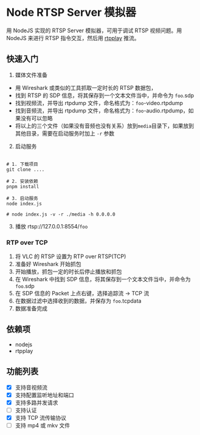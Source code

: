 # Node RTSP Server 模拟器

用 NodeJS 实现的 RTSP Server 模拟器，可用于调试 RTSP 视频问题。用 NodeJS 来进行 RTSP 指令交互，然后用 [rtpplay](https://github.com/irtlab/rtptools) 推流。

## 快速入门

1. 媒体文件准备

- 用 Wireshark 或类似的工具抓取一定时长的 RTSP 数据包，
- 找到 RTSP 的 SDP 信息，将其保存到一个文本文件当中，并命令为 `foo`.sdp
- 找到视频流，并导出 rtpdump 文件，命名格式为：`foo`-video.rtpdump
- 找到音频流，并导出 rtpdump 文件，命名格式为：`foo`-audio.rtpdump，如果没有可以忽略
- 将以上的三个文件（如果没有音频也没有关系）放到`media`目录下，如果放到其他目录，需要在启动服务时加上 `-r` 参数

2. 启动服务

```shell

# 1. 下载项目
git clone ....

# 2. 安装依赖
pnpm install

# 3. 启动服务
node index.js

# node index.js -v -r ./media -h 0.0.0.0
```

3. 播放 rtsp://127.0.0.1:8554/`foo`

### RTP over TCP

1. 将 VLC 的 RTSP 设置为 RTP over RTSP(TCP)
2. 准备好 Wireshark 开始抓包
3. 开始播放，抓包一定的时长后停止播放和抓包
4. 在 Wireshark 中找到 SDP 信息，将其保存到一个文本文件当中，并命令为 `foo`.sdp
5. 在 SDP 信息的 Packet 上点右键，选择追踪流 -> TCP 流
6. 在数据过滤中选择收到的数据，并保存为 `foo`.tcpdata
7. 数据准备完成

## 依赖项

- nodejs
- rtpplay

## 功能列表

- [x] 支持音视频流
- [x] 支持配置监听地址和端口
- [x] 支持多路并发请求
- [ ] 支持认证
- [x] 支持 TCP 流传输协议
- [ ] 支持 mp4 或 mkv 文件